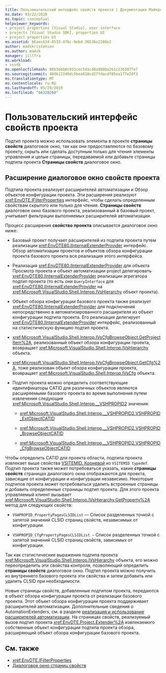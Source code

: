 ```yaml
---
title: Пользовательский интерфейс свойств проекта | Документация Майкрософт
ms.date: 03/22/2018
ms.topic: conceptual
helpviewer_keywords:
- project properties [Visual Studio], user interface
- projects [Visual Studio SDK], properties UI
- project properties UI
ms.assetid: b6aec634-8533-476c-9ebd-36536a2288e2
author: madskristensen
ms.author: madsk
manager: jillfra
ms.workload:
- vssdk
ms.openlocfilehash: 86b3ebb0c931cec5dac40a980ba261c236307fe7
ms.sourcegitcommit: 40d612240dc5bea418cd27fdacdf85ea177e2df3
ms.translationtype: MT
ms.contentlocale: ru-RU
ms.lasthandoff: 05/29/2019
ms.locfileid: "66328268"
---
```

# <a name="project-property-user-interface"></a>Пользовательский интерфейс свойств проекта

Подтип проекта можно использовать элементы в проекте **страницы свойств** диалоговое окно, так как они предоставляются по базовому проекту, скрыть или сделать доступным только для чтения элементы управления и целые страницы, передаваемой или добавьте страницы подтипа проекта **Страницы свойств** диалоговое окно.

## <a name="extending-the-project-property-dialog-box"></a>Расширение диалоговое окно свойств проекта

Подтипа проекта реализует расширителей автоматизации и Обзор объектов конфигурации проекта. Эти расширения реализуют <xref:EnvDTE.IFilterProperties> интерфейс, чтобы сделать определенным свойствам скрытого или только для чтения. **Страницы свойств** диалоговое окно базового проекта, реализованный в базовый проект, учитывает фильтрации выполняемых расширителей автоматизации.

Процесс расширения **свойство проекта** описывается диалоговое окно ниже:

- Базовый проект получает расширителей из подтипа проекта путем реализации <xref:EnvDTE80.IInternalExtenderProvider> интерфейс. Обзор автоматизации проектов и объектов обзора конфигурации проекта базового проекта все реализация этого интерфейса.

- Реализация <xref:EnvDTE80.IInternalExtenderProvider> для объекта Просмотр проекта и объект автоматизации project делегировать <xref:EnvDTE80.IInternalExtenderProvider> реализации агрегатора подтип проекта (то есть они `QueryInterface` для <xref:EnvDTE80.IInternalExtenderProvider> на <xref:Microsoft.VisualStudio.Shell.Interop.IVsHierarchy> объект проекта).

- Объект обзора конфигурации базового проекта также реализует <xref:EnvDTE80.IInternalExtenderProvider> для подключения непосредственно в автоматизированного расширителя из объект конфигурации подтипа проекта. Его реализация делегирует <xref:EnvDTE80.IInternalExtenderProvider> интерфейс, реализованный на статистическую функцию подтип проекта.

- <xref:Microsoft.VisualStudio.Shell.Interop.IVsCfgBrowseObject.GetProjectItem%2A>, реализованный объект обзора конфигурации проекта, возвращает <xref:Microsoft.VisualStudio.Shell.Interop.IVsHierarchy> объекта.

- <xref:Microsoft.VisualStudio.Shell.Interop.IVsCfgBrowseObject.GetCfg%2A>, тоже реализован объект обзора конфигурации проекта, возвращает <xref:Microsoft.VisualStudio.Shell.Interop.IVsCfg> объекта.

- Подтип проекта можно определить соответствующие идентификаторы CATID для различных объектов являются расширяемыми базового проекта во время выполнения путем извлечения следующие <xref:Microsoft.VisualStudio.Shell.Interop.__VSHPROPID2> значения:

    - <xref:Microsoft.VisualStudio.Shell.Interop.__VSHPROPID2.VSHPROPID_ExtObjectCATID>

    - <xref:Microsoft.VisualStudio.Shell.Interop.__VSHPROPID2.VSHPROPID_BrowseObjectCATID>

    - <xref:Microsoft.VisualStudio.Shell.Interop.__VSHPROPID2.VSHPROPID_CfgBrowseObjectCATID>

Чтобы определить CATID для проекта области, подтипа проекта извлекает выше свойства [VSITEMID. Корневой](<xref:Microsoft.VisualStudio.VSConstants.VSITEMID#Microsoft_VisualStudio_VSConstants_VSITEMID_Root>) из `VSITEMID typedef`. Подтип проекта также может потребоваться указать, какие **страницы свойств** страницах диалогового окна отображаются для проекта, зависящие от конфигурации и конфигурации независимо. Некоторые подтипов проекта может потребоваться удалить встроенные страницы и добавить определенные страницы подтип проекта. Для этого проекта управляемый клиент вызывает <xref:Microsoft.VisualStudio.Shell.Interop.IVsHierarchy.GetProperty%2A> метод для следующих свойств:

- `VSHPROPID_PropertyPagesCLSIDList` — Список разделенных точкой с запятой значений CLSID страниц свойств, независимых от конфигурации.

- `VSHPROPID_CfgPropertyPagesCLSIDList —` Список разделенных точкой с запятой значений CLSID страниц свойств, зависимых от конфигурации.

Так как статистические выражения подтипа проекта <xref:Microsoft.VisualStudio.Shell.Interop.IVsHierarchy> объекта, его можно переопределить эти свойства контроля, позволяющий определить **страницы свойств** диалоговое окно. Подтип проекта можно получить из внутреннего базового проекта эти свойства и затем добавить или удалить CLSID при необходимости.

Новые страницы свойств, добавленные подтипом проекта, передаются в объект обзора конфигурации проекта от реализации базового проекта. Этот объект обзора конфигурации проекта поддерживает расширителей автоматизации. Дополнительные сведения о AutomationExtenders, см. в разделе [реализация и использование расширителей автоматизации](https://msdn.microsoft.com/Library/0d5c218c-f412-4b28-ab0c-33a611f62356). На страницах свойств, реализуемый вызов подтип проекта <xref:EnvDTE.Project.Extender%2A> извлекаемого собственные объект конфигурации подтипа проекта обзора, расширяющий объект обзора конфигурации базового проекта.

## <a name="see-also"></a>См. также

- <xref:EnvDTE.IFilterProperties>
- [Диалоговое окно страниц свойств](/previous-versions/visualstudio/visual-studio-2010/as5chysf(v=vs.100))